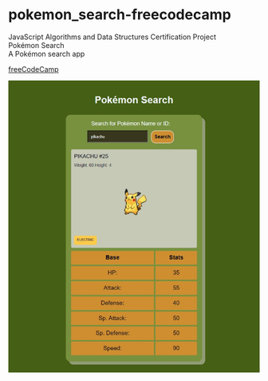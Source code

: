 # pokemon_search-freecodecamp
JavaScript Algorithms and Data Structures Certification Project<br>
Pokémon Search<br>
A Pokémon search app</p>

[freeCodeCamp](https://www.freecodecamp.org/learn "Earn free verified certifications with freeCodeCamp's core curriculum")

![Telephone Number Validator](./pokemon-search.jpg)
